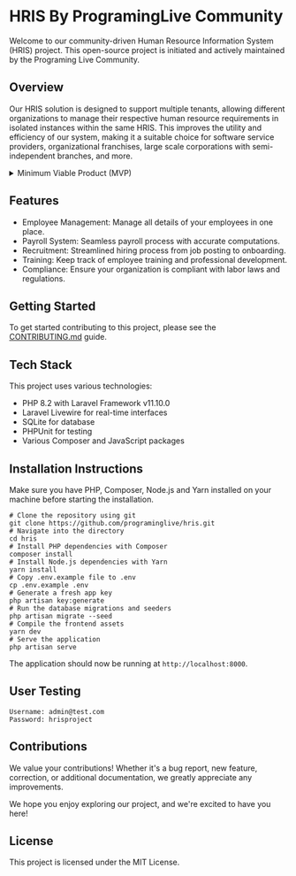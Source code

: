 # HRIS By ProgramingLive Community

Welcome to our community-driven Human Resource Information System (HRIS) project.
This open-source project is initiated and actively maintained by the Programing Live Community.

## Overview

Our HRIS solution is designed to support multiple tenants,
allowing different organizations
to manage their respective human resource requirements in isolated instances within the same HRIS.
This improves the utility and efficiency of our system,
making it a suitable choice for software service providers, organizational franchises,
large scale corporations with semi-independent branches, and more.

<details>
<summary>Minimum Viable Product (MVP)</summary>

The primary feature set we aim to achieve for our MVP includes:

1. **Company Registration:** Companies need to be able to register themselves to use this application. This process would involve providing company details, setting up an administrator account, and agreeing to any applicable terms and conditions. Once registered, the company should have its own isolated space within the application to operate independently.
2. **Sister Company Management:** Aside from operating their own space, registered companies should be able to add and manage sister companies within their system. This facilitates centralized HR management for business conglomerates or franchises having multiple sister companies.

</details>

## Features

- Employee Management: Manage all details of your employees in one place.
- Payroll System: Seamless payroll process with accurate computations.
- Recruitment: Streamlined hiring process from job posting to onboarding.
- Training: Keep track of employee training and professional development.
- Compliance: Ensure your organization is compliant with labor laws and regulations.

## Getting Started

To get started contributing to this project, please see the [CONTRIBUTING.md](CONTRIBUTING.md) guide.

## Tech Stack

This project uses various technologies:

- PHP 8.2 with Laravel Framework v11.10.0
- Laravel Livewire for real-time interfaces
- SQLite for database
- PHPUnit for testing
- Various Composer and JavaScript packages

## Installation Instructions

Make sure you have PHP, Composer, Node.js and Yarn installed on your machine before starting the installation.

```shell
# Clone the repository using git
git clone https://github.com/programinglive/hris.git
# Navigate into the directory
cd hris
# Install PHP dependencies with Composer
composer install
# Install Node.js dependencies with Yarn
yarn install
# Copy .env.example file to .env
cp .env.example .env
# Generate a fresh app key
php artisan key:generate
# Run the database migrations and seeders
php artisan migrate --seed
# Compile the frontend assets
yarn dev
# Serve the application
php artisan serve
```

The application should now be running at `http://localhost:8000`.

## User Testing
```
Username: admin@test.com
Password: hrisproject
```

## Contributions

We value your contributions!
Whether it's a bug report, new feature, correction, or additional documentation, we greatly appreciate any improvements.

We hope you enjoy exploring our project, and we're excited to have you here!

## License

This project is licensed under the MIT License.